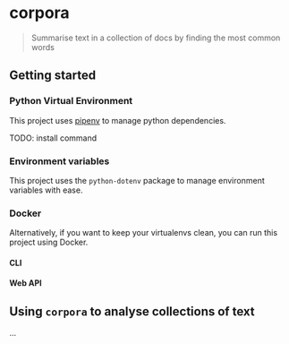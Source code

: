 # corpora

> Summarise text in a collection of docs by finding the most common words

## Getting started

### Python Virtual Environment

This project uses [pipenv](https://pipenv.pypa.io/en/latest/) to manage python dependencies.

TODO: install command

### Environment variables

This project uses the `python-dotenv` package to manage environment variables with ease.

### Docker

Alternatively, if you want to keep your virtualenvs clean, you can run this project using Docker.

#### CLI


#### Web API

## Using `corpora` to analyse collections of text

...